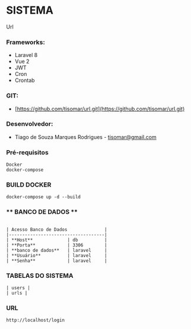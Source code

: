 # SISTEMA
Url

### **Frameworks:**
- Laravel 8
- Vue 2
- JWT
- Cron
- Crontab

### **GIT:**
- [https://github.com/tisomar/url.git](https://github.com/tisomar/url.git)

### **Desenvolvedor:**
- Tiago de Souza Marques Rodrigues - [tisomar@gmail.com](mailto:tisomar@gmail.com)

### **Pré-requisitos**
```
Docker
docker-compose
```
### **BUILD DOCKER**

```
docker-compose up -d --build
```

### ** BANCO DE DADOS ** ###

```

| Acesso Banco de Dados              |
|------------------------------------| 
| **Host**             | db          |
| **Porta**            | 3306        |
| **banco de dados**   | laravel     |
| **Usuário**          | laravel     |
| **Senha**            | laravel     |

```

### **TABELAS DO SISTEMA** ### 

```
| users |
| urls |
```

### **URL** ### 

```
http://localhost/login
```